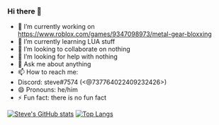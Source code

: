 ### Hi there 👋

- 🔭 I’m currently working on https://www.roblox.com/games/9347098973/metal-gear-bloxxing
- 🌱 I’m currently learning LUA stuff
- 👯 I’m looking to collaborate on nothing
- 🤔 I’m looking for help with nothing
- 💬 Ask me about anything
- 📫 How to reach me:
- Discord: steve#7574 (<@737764022409232426>)
- 😄 Pronouns: he/him
- ⚡ Fun fact: there is no fun fact

[![Steve's GitHub stats](https://github-readme-stats.vercel.app/api?username=StevenRafft)](https://github.com/anuraghazra/github-readme-stats)
[![Top Langs](https://github-readme-stats.vercel.app/api/top-langs/?username=anuraghazra)](https://github.com/anuraghazra/github-readme-stats)
